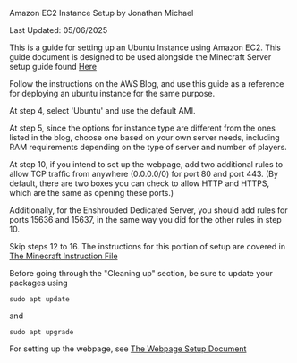 Amazon EC2 Instance Setup 
by Jonathan Michael

Last Updated: 05/06/2025

This is a guide for setting up an Ubuntu Instance using Amazon EC2. This guide document is designed to be used alongside the Minecraft Server setup guide found [Here](https://aws.amazon.com/blogs/gametech/setting-up-a-minecraft-java-server-on-amazon-ec2/#aws-page-content-main)

Follow the instructions on the AWS Blog, and use this guide as a reference for deploying an ubuntu instance for the same purpose.

At step 4, select 'Ubuntu' and use the default AMI.

At step 5, since the options for instance type are different from the ones listed in the blog, choose one based on your own server needs, including RAM requirements depending on the type of server and number of players. 

At step 10, if you intend to set up the webpage, add two additional rules to allow TCP traffic from anywhere (0.0.0.0/0) for port 80 and port 443.
(By default, there are two boxes you can check to allow HTTP and HTTPS, which are the same as opening these ports.)

Additionally, for the Enshrouded Dedicated Server, you should add rules for ports 15636 and 15637, in the same way you did for the other rules in step 10.

Skip steps 12 to 16. The instructions for this portion of setup are covered in [The Minecraft Instruction File](/MinecraftInstructions.md)

Before going through the "Cleaning up" section, be sure to update your packages using 
```
sudo apt update
```
and 
```
sudo apt upgrade
```

For setting up the webpage, see [The Webpage Setup Document](WebpageInstructions.md)
